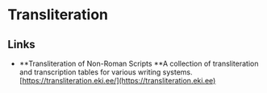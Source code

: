 # Transliteration

## Links

* **Transliteration of Non-Roman Scripts **A collection of transliteration and transcription tables for various writing systems. [https://transliteration.eki.ee/](https://transliteration.eki.ee)
